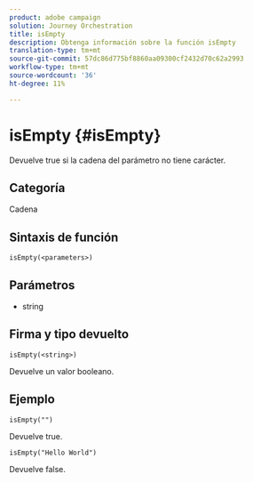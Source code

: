 ```yaml
---
product: adobe campaign
solution: Journey Orchestration
title: isEmpty
description: Obtenga información sobre la función isEmpty
translation-type: tm+mt
source-git-commit: 57dc86d775bf8860aa09300cf2432d70c62a2993
workflow-type: tm+mt
source-wordcount: '36'
ht-degree: 11%

---
```



# isEmpty {#isEmpty}

Devuelve true si la cadena del parámetro no tiene carácter.

## Categoría

Cadena

## Sintaxis de función

`isEmpty(<parameters>)`

## Parámetros

* string

## Firma y tipo devuelto

`isEmpty(<string>)`

Devuelve un valor booleano.

## Ejemplo

`isEmpty("")`

Devuelve true.

`isEmpty("Hello World")`

Devuelve false.
